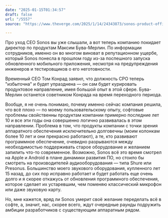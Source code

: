 ```yaml
---
date: "2025-01-15T01:34:57"
draft: false
url: "/5557"
source: "https://www.theverge.com/2025/1/14/24343873/sonos-product-officer-maxime-bouvat-merlin-leaving"

---
```


Про уход CEO Sonos вы уже слышали, а вот теперь компанию покидает директор по продуктам Максим Бува-Мерлин. По информации сотрудников, именно он во многом виноват в репутационном ущербе, который Sonos понесла в прошлом году из-за поспешного запуска обновленного мобильного приложения, несмотря на предупреждения инженеров и тестировщиков о его неготовности.

Временный CEO Том Конрад заявил, что должность CPO теперь "избыточна" и будет упразднена — он сам будет курировать продуктовое направление, имея большой опыт в этой сфере. Бува-Мерлин останется советником Конрада на время переходного периода.

Вообще, я не очень понимаю, почему именно сейчас компания решила, что всё плохо — по моему пользовательскому опыту, софтовые проблемы свойственны продуктам компании примерно последние лет 10 и все эти годы она совершенно логично развивалась в этом направлении. Проблема в том, что продукты компании с точки зрения аппаратного обеспечения исключительно долговечны (моим колонкам более 10 лет и они прекрасно работают), а те, кто развивают программное обеспечение, очевидно разрываются между необходимостью поддерживать старое оборудование и желанием запилить что-то современное. Возможно, Sonos всё это время смотрел на Apple и Android в плане динамики развития ПО, но стоило бы смотреть на производителей аудиооборудования — типа Shure или Presonus. Большинство моего звукового оборудования, купленного лет 15 назад, до сих пор исправно работает и будет работать еще очень долго и я скорее откажусь от обновления программного обеспечения, которое сделает их устаревшим, чем поменяю классический микрофон или даже звуковую карту.

Но, мне кажется, вряд ли Sonos умерит своё желание переделать всё в софте, а, значит, нас, скорее всего, ждут очередные раунды подружить амбиции разработчиков с существующим аппаратным рядом.
